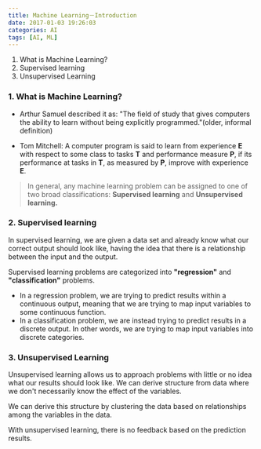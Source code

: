 ```yaml
---
title: Machine Learning－Introduction
date: 2017-01-03 19:26:03
categories: AI
tags: [AI, ML]
---
```


1. What is Machine Learning?
2. Supervised learning
3. Unsupervised Learning

<!--more-->

### 1. What is Machine Learning?
* Arthur Samuel described it as: "The field of study that gives computers the ability to learn without being explicitly programmed."(older, informal definition)

* Tom Mitchell: A computer program is said to learn from experience **E** with respect to some class to tasks **T** and performance measure **P**, if its performance at tasks in **T**, as measured by **P**, improve with experience **E**.
> In general, any machine learning problem can be assigned to one of two broad classifications: **Supervised learning** and **Unsupervised learning.**

### 2. Supervised learning
In supervised learning, we are given a data set and already know what our correct output should look like, having the idea that there is a relationship between the input and the output.

Supervised learning problems are categorized into **"regression"** and **"classification"** problems.
* In a regression problem, we are trying to predict results within a continuous output, meaning that we are trying to map input variables to some continuous function.
* In a classification problem, we are instead trying to predict results in a discrete output. In other words, we are trying to map input variables into discrete categories.

### 3. Unsupervised Learning

Unsupervised learning allows us to approach problems with little or no idea what our results should look like. We can derive structure from data where we don't necessarily know the effect of the variables.

We can derive this structure by clustering the data based on relationships among the variables in the data.

With unsupervised learning, there is no feedback based on the prediction results.
